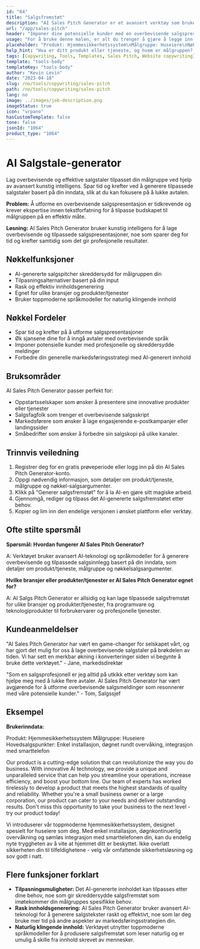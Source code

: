 ```yaml
---
id: "64"
title: "Salgsfremstøt"
description: "AI Sales Pitch Generator er et avansert verktøy som bruker kunstig intelligens for å hjelpe deg med å lage overbevisende og effektive salgstaler skreddersydd til målgruppen din. Verktøyet sparer tid og krefter ved å generere tilpassede salgstaler basert på inndataene dine, slik at du kan fokusere på å avslutte salget."
url: "/app/sales-pitch"
header: "Imponer dine potensielle kunder med en overbevisende salgspresentasjon laget av AI."
usage: "For å bruke denne malen, er alt du trenger å gjøre å legge inn ditt produkt eller tjeneste, målgruppe og viktige salgsargumenter. AI-salgsfremmingsgeneratoren vil deretter lage en tilpasset, overbevisende og effektiv salgspitch basert på informasjonen du oppgir."
placeholder: "Produkt: Hjemmesikkerhetssystem\nMålgruppe: Huseiere\nNøkkel-salgsargumenter: Enkel installasjon, 24/7 overvåking, integrasjon med smarttelefon"
help_hint: "Hva er ditt produkt eller tjeneste, og hvem er målgruppen? Gi noen nøkkel-salgsargumenter, så vil vi lage et overbevisende salgsfremstøt skreddersydd for din målgruppe."
tags: [Copywriting, Tools, Templates, Sales Pitch, Website copywriting]
template: "tools-body"
templateKey: "tools-body"
author: "Kevin Levin"
date: "2023-04-18"
slug: /no/tools/copywriting/sales-pitch
path: /no/tools/copywriting/sales-pitch
lang: no
image: ../images/job-description.png
imageStatus: true
icon: "vrpano"
hasCustomTemplate: false
tone: false
jsonId: "1064"
product_type: "1064"
---
```


# AI Salgstale-generator

Lag overbevisende og effektive salgstaler tilpasset din målgruppe ved hjelp av avansert kunstig intelligens. Spar tid og krefter ved å generere tilpassede salgstaler basert på din inndata, slik at du kan fokusere på å lukke avtalen.

**Problem:** Å utforme en overbevisende salgspresentasjon er tidkrevende og krever ekspertise innen tekstforfatning for å tilpasse budskapet til målgruppen på en effektiv måte.

**Løsning:** AI Sales Pitch Generator bruker kunstig intelligens for å lage overbevisende og tilpassede salgspresentasjoner, noe som sparer deg for tid og krefter samtidig som det gir profesjonelle resultater.

## Nøkkelfunksjoner

- AI-genererte salgspitcher skreddersydd for målgruppen din
- Tilpasningsalternativer basert på din input
- Rask og effektiv innholdsgenerering
- Egnet for ulike bransjer og produkter/tjenester
- Bruker toppmoderne språkmodeller for naturlig klingende innhold

## Nøkkel Fordeler

- Spar tid og krefter på å utforme salgspresentasjoner
- Øk sjansene dine for å inngå avtaler med overbevisende språk
- Imponer potensielle kunder med profesjonelle og skreddersydde meldinger
- Forbedre din generelle markedsføringsstrategi med AI-generert innhold

## Bruksområder

AI Sales Pitch Generator passer perfekt for:

- Oppstartsselskaper som ønsker å presentere sine innovative produkter eller tjenester
- Salgsfagfolk som trenger et overbevisende salgsskript
- Markedsførere som ønsker å lage engasjerende e-postkampanjer eller landingssider
- Småbedrifter som ønsker å forbedre sin salgskopi på ulike kanaler.

## Trinnvis veiledning

1. Registrer deg for en gratis prøveperiode eller logg inn på din AI Sales Pitch Generator-konto.
2. Oppgi nødvendig informasjon, som detaljer om produkt/tjeneste, målgruppe og nøkkel-salgsargumenter.
3. Klikk på "Generer salgsfremstøt" for å la AI-en gjøre sitt magiske arbeid.
4. Gjennomgå, rediger og tilpass det AI-genererte salgsfremstøtet etter behov.
5. Kopier og lim inn den endelige versjonen i ønsket plattform eller verktøy.

## Ofte stilte spørsmål

**Spørsmål: Hvordan fungerer AI Sales Pitch Generator?**

A: Verktøyet bruker avansert AI-teknologi og språkmodeller for å generere overbevisende og tilpassede salgsinnlegg basert på din inndata, som detaljer om produkt/tjeneste, målgruppe og nøkkelsalgsargumenter.

**Hvilke bransjer eller produkter/tjenester er AI Sales Pitch Generator egnet for?**

A: AI Salgs Pitch Generator er allsidig og kan lage tilpassede salgsfremstøt for ulike bransjer og produkter/tjenester, fra programvare og teknologiprodukter til forbrukervarer og profesjonelle tjenester.

## Kundeanmeldelser

"AI Sales Pitch Generator har vært en game-changer for selskapet vårt, og har gjort det mulig for oss å lage overbevisende salgstaler på brøkdelen av tiden. Vi har sett en merkbar økning i konverteringer siden vi begynte å bruke dette verktøyet." - Jane, markedsdirektør

"Som en salgsprofesjonell er jeg alltid på utkikk etter verktøy som kan hjelpe meg med å lukke flere avtaler. AI Sales Pitch Generator har vært avgjørende for å utforme overbevisende salgsmeldinger som resonnerer med våre potensielle kunder." - Tom, Salgssjef

## Eksempel

**Brukerinndata:**

Produkt: Hjemmesikkerhetssystem
Målgruppe: Huseiere
Hovedsalgspunkter: Enkel installasjon, døgnet rundt overvåking, integrasjon med smarttelefon

Our product is a cutting-edge solution that can revolutionize the way you do business. With innovative AI technology, we provide a unique and unparalleled service that can help you streamline your operations, increase efficiency, and boost your bottom line. Our team of experts has worked tirelessly to develop a product that meets the highest standards of quality and reliability. Whether you're a small business owner or a large corporation, our product can cater to your needs and deliver outstanding results. Don't miss this opportunity to take your business to the next level - try our product today!

Vi introduserer vår toppmoderne hjemmesikkerhetssystem, designet spesielt for huseiere som deg. Med enkel installasjon, døgnkontinuerlig overvåkning og sømløs integrasjon med smarttelefonen din, kan du endelig nyte tryggheten av å vite at hjemmet ditt er beskyttet. Ikke overlatt sikkerheten din til tilfeldighetene - velg vår omfattende sikkerhetsløsning og sov godt i natt.

## Flere funksjoner forklart

- **Tilpasningsmuligheter:** Det AI-genererte innholdet kan tilpasses etter dine behov, noe som gir skreddersydde salgsfremstøt som imøtekommer din målgruppes spesifikke behov.
- **Rask innholdsgenerering:** AI Sales Pitch Generator bruker avansert AI-teknologi for å generere salgstekster raskt og effektivt, noe som lar deg bruke mer tid på andre aspekter av markedsføringsstrategien din.
- **Naturlig klingende innhold:** Verktøyet utnytter toppmoderne språkmodeller for å produsere salgsfremstøt som leser naturlig og er umulig å skille fra innhold skrevet av mennesker.
